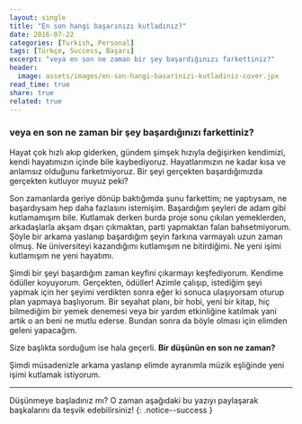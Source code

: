 ```yaml
---
layout: single
title: "En son hangi başarınızı kutladınız?"
date: 2016-07-22
categories: [Turkish, Personal]
tags: [Türkçe, Success, Başarı]
excerpt: "veya en son ne zaman bir şey başardığınızı farkettiniz?"
header:
  image: assets/images/en-son-hangi-basarinizi-kutladiniz-cover.jpx
read_time: true
share: true
related: true
---
```


### veya en son ne zaman bir şey başardığınızı farkettiniz?

Hayat çok hızlı akıp giderken, gündem şimşek hızıyla değişirken kendimizi, kendi hayatımızın içinde bile kaybediyoruz. Hayatlarımızın ne kadar kısa ve anlamsız olduğunu farketmiyoruz. Bir şeyi gerçekten başardığımızda gerçekten kutluyor muyuz peki?

Son zamanlarda geriye dönüp baktığımda şunu farkettim; ne yaptıysam, ne başardıysam hep daha fazlasını istemişim. Başardığım şeyleri de adam gibi kutlamamışım bile. Kutlamak derken burda proje sonu çıkılan yemeklerden, arkadaşlarla akşam dışarı çıkmaktan, parti yapmaktan falan bahsetmiyorum. Şöyle bir arkama yaslanıp başardığım şeyin farkına varmayalı uzun zaman olmuş. Ne üniversiteyi kazandığımı kutlamışım ne bitirdiğimi. Ne yeni işimi kutlamışım ne yeni hayatımı.

Şimdi bir şeyi başardığım zaman keyfini çıkarmayı keşfediyorum. Kendime ödüller koyuyorum. Gerçekten, ödüller! Azimle çalışıp, istediğim şeyi yapmak için her şeyimi verdikten sonra eğer ki sonuca ulaşıyorsam oturup plan yapmaya başlıyorum. Bir seyahat planı, bir hobi, yeni bir kitap, hiç bilmediğim bir yemek denemesi veya bir yardım etkinliğine katılmak yani artık o an beni ne mutlu ederse. Bundan sonra da böyle olması için elimden geleni yapacağım.

Size başlıkta sorduğum ise hala geçerli. **Bir düşünün en son ne zaman?**

Şimdi müsadenizle arkama yaslanıp elimde ayranımla müzik eşliğinde yeni işimi kutlamak istiyorum.

----
Düşünmeye başladınız mı? O zaman aşağıdaki bu yazıyı paylaşarak başkalarını da teşvik edebilirsiniz!
{: .notice--success }
